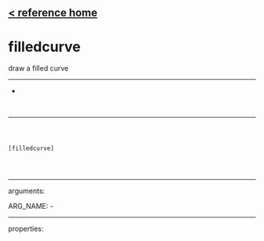 [< reference home](index.html)
---

# filledcurve


draw a filled curve

---

-
<br>


---


```



[filledcurve]


            
```

---
arguments:

ARG_NAME: -<br>

---
properties:


